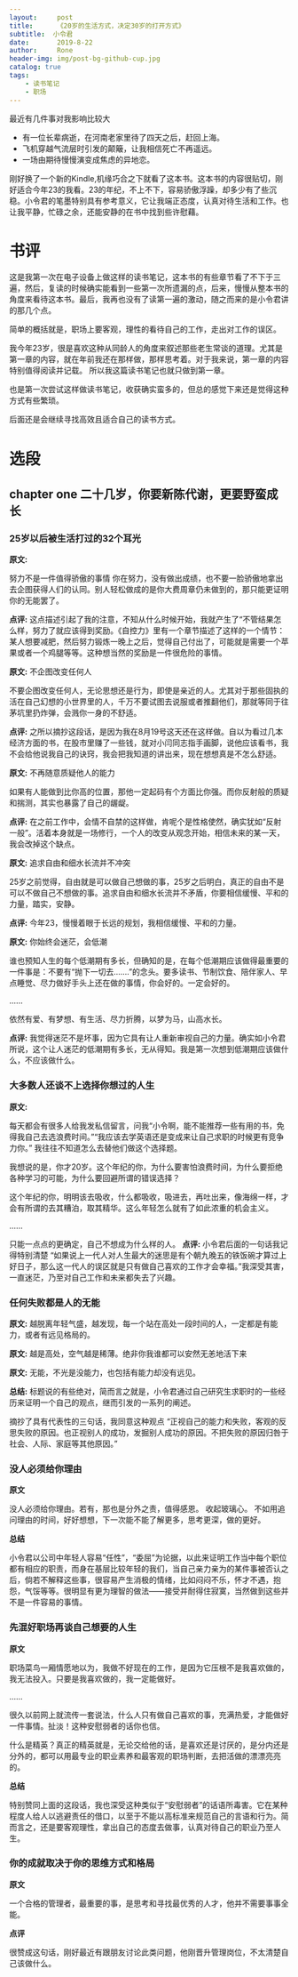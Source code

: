 ```yaml
---
layout:     post
title:      《20岁的生活方式，决定30岁的打开方式》
subtitle:  小令君
date:       2019-8-22
author:     Rone
header-img: img/post-bg-github-cup.jpg
catalog: true
tags:
    - 读书笔记
	- 职场
---
```


 最近有几件事对我影响比较大

- 有一位长辈病逝，在河南老家里待了四天之后，赶回上海。
- 飞机穿越气流层时引发的颠簸，让我相信死亡不再遥远。
- 一场由期待慢慢演变成焦虑的异地恋。

刚好换了一个新的Kindle,机缘巧合之下就看了这本书。这本书的内容很贴切，刚好适合今年23的我看。23的年纪，不上不下，容易骄傲浮躁，却多少有了些沉稳。小令君的笔墨特别具有参考意义，它让我端正态度，认真对待生活和工作。也让我平静，忙碌之余，还能安静的在书中找到些许慰藉。


# 书评

这是我第一次在电子设备上做这样的读书笔记，这本书的有些章节看了不下于三遍，然后，复读的时候确实能看到一些第一次所遗漏的点，后来，慢慢从整本书的角度来看待这本书。最后，我再也没有了读第一遍的激动，随之而来的是小令君讲的那几个点。

简单的概括就是，职场上要客观，理性的看待自己的工作，走出对工作的误区。

我今年23岁，很是喜欢这种从同龄人的角度来叙述那些老生常谈的道理。尤其是第一章的内容，就在年前我还在那样做，那样思考着。对于我来说，第一章的内容特别值得阅读并记载。
所以我这篇读书笔记也就只做到第一章。

也是第一次尝试这样做读书笔记，收获确实蛮多的，但总的感觉下来还是觉得这种方式有些繁琐。

后面还是会继续寻找高效且适合自己的读书方式。


# 选段

## chapter one 二十几岁，你要新陈代谢，更要野蛮成长
### 25岁以后被生活打过的32个耳光
**原文:**

努力不是一件值得骄傲的事情
你在努力，没有做出成绩，也不要一脸骄傲地拿出去企图获得人们的认同。别人轻松做成的是你大费周章仍未做到的，那只能更证明你的无能罢了。

**点评:**
这点描述引起了我的注意，不知从什么时候开始，我就产生了“不管结果怎么样，努力了就应该得到奖励。《自控力》里有一个章节描述了这样的一个情节：某人想要减肥，然后努力锻炼一晚上之后，觉得自己付出了，可能就是需要一个苹果或者一个鸡腿等等。这种想当然的奖励是一件很危险的事情。
 
**原文:**
不企图改变任何人

不要企图改变任何人，无论思想还是行为，即使是亲近的人。尤其对于那些固执的活在自己幻想的小世界里的人，千万不要试图去说服或者推翻他们，那就等同于往茅坑里扔炸弹，会溅你一身的不舒适。

**点评:**
之所以摘抄这段话，是因为我在8月19号这天还在这样做。自以为看过几本经济方面的书，在股市里赚了一些钱，就对小闫同志指手画脚，说他应该看书，我不会给他说我自己的诀窍，我会把我知道的讲出来，现在想想真是不怎么舒适。

**原文:**
不再随意质疑他人的能力

如果有人能做到比你高的位置，那他一定起码有个方面比你强。而你反射般的质疑和揣测，其实也暴露了自己的龌龊。

**点评:**
在之前工作中，会情不自禁的这样做，肯呢个是性格使然，确实犹如“反射一般”。活着本身就是一场修行，一个人的改变从观念开始，相信未来的某一天，我会改掉这个缺点。


**原文:**
追求自由和细水长流并不冲突

25岁之前觉得，自由就是可以做自己想做的事，25岁之后明白，真正的自由不是可以不做自己不想做的事。追求自由和细水长流并不矛盾，你要相信缓慢、平和的力量，踏实，安静。

**点评:**
今年23，慢慢着眼于长远的规划，我相信缓慢、平和的力量。

**原文:**
你始终会迷茫，会低潮 

谁也预知人生的每个低潮期有多长，但确知的是，在每个低潮期应该做得最重要的一件事是：不要有“抛下一切去.......”的念头。要多读书、节制饮食、陪伴家人、早点睡觉、尽力做好手头上还在做的事情，你会好的。一定会好的。
 
 ......
 
 依然有爱、有梦想、有生活、尽力折腾，以梦为马，山高水长。
 
 **点评:**
我觉得迷茫不是坏事，因为它具有让人重新审视自己的力量。确实如小令君所说，这个让人迷茫的低潮期有多长，无从得知。我是第一次想到低潮期应该做什么，不应该做什么。
 
 ### 大多数人还谈不上选择你想过的人生
 
 
**原文:**

每天都会有很多人给我发私信留言，问我“小令啊，能不能推荐一些有用的书，免得我自己去选浪费时间。”“我应该去学英语还是变成来让自己求职的时候更有竞争力你。”
我往往不知道怎么去替他们做这个选择题。

我想说的是，你才20岁。这个年纪的你，为什么要害怕浪费时间，为什么要拒绝各种学习的可能，为什么要回避所谓的错误选择？

这个年纪的你，明明该去吸收，什么都吸收，吸进去，再吐出来，像海绵一样，才会有所谓的去其糟泊，取其精华。这么年轻怎么就有了如此浓重的机会主义。

 ......
 
 只能一点点的更确定，自己不想成为什么样的人。
 **点评:**
 小令君后面的一句话我记得特别清楚 “如果说上一代人对人生最大的迷思是有个朝九晚五的铁饭碗才算过上好日子，那么这一代人的误区就是只有做自己喜欢的工作才会幸福。”我深受其害，一直迷茫，乃至对自己工作和未来都失去了兴趣。
 
 ### 任何失败都是人的无能
 
 **原文:** 越脱离年轻气盛，越发现，每一个站在高处一段时间的人，一定都是有能力，或者有远见格局的。
 
 **原文:** 越是高处，空气越是稀薄。绝非你我谁都可以安然无恙地活下来
 
 **原文:** 无能，不光是没能力，也包括有能力却没有远见。
 
 **总结:** 标题说的有些绝对，简而言之就是，小令君通过自己研究生求职时的一些经历来证明一个自己的观点，继而引发的一系列的阐述。
 
 摘抄了具有代表性的三句话，我同意这种观点 “正视自己的能力和失败，客观的反思失败的原因。也正视别人的成功，发掘别人成功的原因。不把失败的原因归咎于社会、人际、家庭等其他原因。”
 
 
 
 ### 没人必须给你理由
 
 **原文**
 
 没人必须给你理由。若有，那也是分外之责，值得感恩。
 收起玻璃心。
 不如用追问理由的时间，好好想想，下一次能不能了解更多，思考更深，做的更好。
 
 **总结**
 
 小令君以公司中年轻人容易“任性”，“委屈”为论据，以此来证明工作当中每个职位都有相应的职责，而身在基层比较年轻的我们，当自己亲力亲为的某件事被否认之后，倘若不解释这些事，很容易产生消极的情绪，比如闷闷不乐，怀才不遇，抱怨，气馁等等。很明显有更为理智的做法——接受并耐得住寂寞，当然做到这些并不是一件容易的事情。
 
###  先混好职场再谈自己想要的人生

**原文**

职场菜鸟一厢情愿地以为，我做不好现在的工作，是因为它压根不是我喜欢做的，我无法投入。只要是我喜欢做的，我一定能做好。

……

很久以前网上就流传一套说法，什么人只有做自己喜欢的事，充满热爱，才能做好一件事情。扯淡！这种安慰弱者的话你也信。

什么是精英？真正的精英就是，无论交给他的话，是喜欢还是讨厌的，是分内还是分外的，都可以用最专业的职业素养和最客观的职场判断，去把活做的漂漂亮亮的。

**总结**

特别赞同上面的这段话，我也深受这种类似于“安慰弱者”的话语所毒害。它在某种程度人给人以逃避责任的借口，以至于不能以高标准来规范自己的言语和行为。简而言之，还是要客观理性，拿出自己的态度去做事，认真对待自己的职业乃至人生。

### 你的成就取决于你的思维方式和格局

**原文**

一个合格的管理者，最重要的事，是思考和寻找最优秀的人才，他并不需要事事全能。

**点评**

很赞成这句话，刚好最近有跟朋友讨论此类问题，他刚晋升管理岗位，不太清楚自己该做什么。



